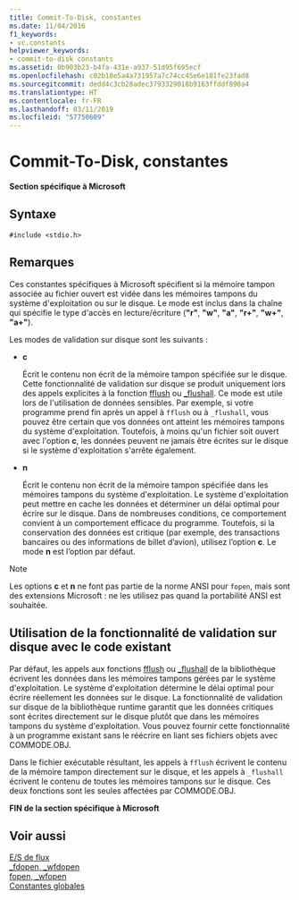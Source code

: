 ```yaml
---
title: Commit-To-Disk, constantes
ms.date: 11/04/2016
f1_keywords:
- vc.constants
helpviewer_keywords:
- commit-to-disk constants
ms.assetid: 0b903b23-b4fa-431e-a937-51d95f695ecf
ms.openlocfilehash: c02b18e5a4a731957a7c74cc45e6e181fe23fad8
ms.sourcegitcommit: dedd4c3cb28adec3793329018b9163ffddf890a4
ms.translationtype: HT
ms.contentlocale: fr-FR
ms.lasthandoff: 03/11/2019
ms.locfileid: "57750609"
---
```

# <a name="commit-to-disk-constants"></a>Commit-To-Disk, constantes

**Section spécifique à Microsoft**

## <a name="syntax"></a>Syntaxe

```
#include <stdio.h>
```

## <a name="remarks"></a>Remarques

Ces constantes spécifiques à Microsoft spécifient si la mémoire tampon associée au fichier ouvert est vidée dans les mémoires tampons du système d'exploitation ou sur le disque. Le mode est inclus dans la chaîne qui spécifie le type d'accès en lecture/écriture (**"r"**, **"w"**, **"a"**, **"r+"**, **"w+"**, **"a+"**).

Les modes de validation sur disque sont les suivants :

- **c**

   Écrit le contenu non écrit de la mémoire tampon spécifiée sur le disque. Cette fonctionnalité de validation sur disque se produit uniquement lors des appels explicites à la fonction [fflush](../c-runtime-library/reference/fflush.md) ou [_flushall](../c-runtime-library/reference/flushall.md). Ce mode est utile lors de l'utilisation de données sensibles. Par exemple, si votre programme prend fin après un appel à `fflush` ou à `_flushall`, vous pouvez être certain que vos données ont atteint les mémoires tampons du système d'exploitation. Toutefois, à moins qu'un fichier soit ouvert avec l'option **c**, les données peuvent ne jamais être écrites sur le disque si le système d'exploitation s'arrête également.

- **n**

   Écrit le contenu non écrit de la mémoire tampon spécifiée dans les mémoires tampons du système d'exploitation. Le système d'exploitation peut mettre en cache les données et déterminer un délai optimal pour écrire sur le disque. Dans de nombreuses conditions, ce comportement convient à un comportement efficace du programme. Toutefois, si la conservation des données est critique (par exemple, des transactions bancaires ou des informations de billet d’avion), utilisez l’option **c**. Le mode **n** est l’option par défaut.

> [!NOTE]
> Les options **c** et **n** ne font pas partie de la norme ANSI pour `fopen`, mais sont des extensions Microsoft : ne les utilisez pas quand la portabilité ANSI est souhaitée.

## <a name="using-the-commit-to-disk-feature-with-existing-code"></a>Utilisation de la fonctionnalité de validation sur disque avec le code existant

Par défaut, les appels aux fonctions [fflush](../c-runtime-library/reference/fflush.md) ou [_flushall](../c-runtime-library/reference/flushall.md) de la bibliothèque écrivent les données dans les mémoires tampons gérées par le système d'exploitation. Le système d'exploitation détermine le délai optimal pour écrire réellement les données sur le disque. La fonctionnalité de validation sur disque de la bibliothèque runtime garantit que les données critiques sont écrites directement sur le disque plutôt que dans les mémoires tampons du système d'exploitation. Vous pouvez fournir cette fonctionnalité à un programme existant sans le réécrire en liant ses fichiers objets avec COMMODE.OBJ.

Dans le fichier exécutable résultant, les appels à `fflush` écrivent le contenu de la mémoire tampon directement sur le disque, et les appels à `_flushall` écrivent le contenu de toutes les mémoires tampons sur le disque. Ces deux fonctions sont les seules affectées par COMMODE.OBJ.

**FIN de la section spécifique à Microsoft**

## <a name="see-also"></a>Voir aussi

[E/S de flux](../c-runtime-library/stream-i-o.md)<br/>
[_fdopen, _wfdopen](../c-runtime-library/reference/fdopen-wfdopen.md)<br/>
[fopen, _wfopen](../c-runtime-library/reference/fopen-wfopen.md)<br/>
[Constantes globales](../c-runtime-library/global-constants.md)
